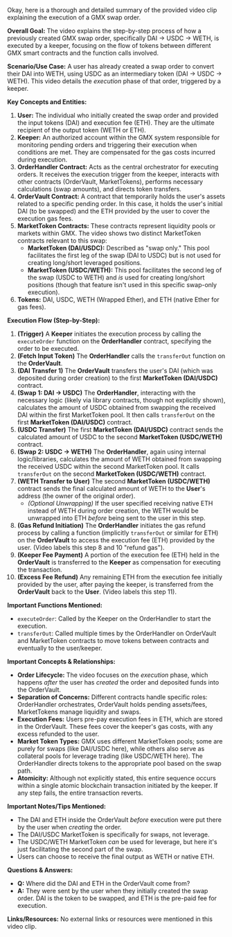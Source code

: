 Okay, here is a thorough and detailed summary of the provided video clip explaining the execution of a GMX swap order.

**Overall Goal:**
The video explains the step-by-step process of how a previously created GMX swap order, specifically DAI -> USDC -> WETH, is executed by a keeper, focusing on the flow of tokens between different GMX smart contracts and the function calls involved.

**Scenario/Use Case:**
A user has already created a swap order to convert their DAI into WETH, using USDC as an intermediary token (DAI -> USDC -> WETH). This video details the *execution* phase of that order, triggered by a keeper.

**Key Concepts and Entities:**

1.  **User:** The individual who initially created the swap order and provided the input tokens (DAI) and execution fee (ETH). They are the ultimate recipient of the output token (WETH or ETH).
2.  **Keeper:** An authorized account within the GMX system responsible for monitoring pending orders and triggering their execution when conditions are met. They are compensated for the gas costs incurred during execution.
3.  **OrderHandler Contract:** Acts as the central orchestrator for executing orders. It receives the execution trigger from the keeper, interacts with other contracts (OrderVault, MarketTokens), performs necessary calculations (swap amounts), and directs token transfers.
4.  **OrderVault Contract:** A contract that temporarily holds the user's assets related to a specific pending order. In this case, it holds the user's initial DAI (to be swapped) and the ETH provided by the user to cover the execution gas fees.
5.  **MarketToken Contracts:** These contracts represent liquidity pools or markets within GMX. The video shows two distinct MarketToken contracts relevant to this swap:
    *   **MarketToken (DAI/USDC):** Described as "swap only." This pool facilitates the first leg of the swap (DAI to USDC) but is not used for creating long/short leveraged positions.
    *   **MarketToken (USDC/WETH):** This pool facilitates the second leg of the swap (USDC to WETH) and *is* used for creating long/short positions (though that feature isn't used in this specific swap-only execution).
6.  **Tokens:** DAI, USDC, WETH (Wrapped Ether), and ETH (native Ether for gas fees).

**Execution Flow (Step-by-Step):**

1.  **(Trigger)** A **Keeper** initiates the execution process by calling the `executeOrder` function on the **OrderHandler** contract, specifying the order to be executed.
2.  **(Fetch Input Token)** The **OrderHandler** calls the `transferOut` function on the **OrderVault**.
3.  **(DAI Transfer 1)** The **OrderVault** transfers the user's DAI (which was deposited during order creation) to the first **MarketToken (DAI/USDC)** contract.
4.  **(Swap 1: DAI -> USDC)** The **OrderHandler**, interacting with the necessary logic (likely via library contracts, though not explicitly shown), calculates the amount of USDC obtained from swapping the received DAI within the first MarketToken pool. It then calls `transferOut` on the first **MarketToken (DAI/USDC)** contract.
5.  **(USDC Transfer)** The first **MarketToken (DAI/USDC)** contract sends the calculated amount of USDC to the second **MarketToken (USDC/WETH)** contract.
6.  **(Swap 2: USDC -> WETH)** The **OrderHandler**, again using internal logic/libraries, calculates the amount of WETH obtained from swapping the received USDC within the second MarketToken pool. It calls `transferOut` on the second **MarketToken (USDC/WETH)** contract.
7.  **(WETH Transfer to User)** The second **MarketToken (USDC/WETH)** contract sends the final calculated amount of WETH to the **User**'s address (the owner of the original order).
    *   *(Optional Unwrapping)* If the user specified receiving native ETH instead of WETH during order creation, the WETH would be unwrapped into ETH *before* being sent to the user in this step.
8.  **(Gas Refund Initiation)** The **OrderHandler** initiates the gas refund process by calling a function (implicitly `transferOut` or similar for ETH) on the **OrderVault** to access the execution fee (ETH) provided by the user. (Video labels this step 8 and 10 "refund gas").
9.  **(Keeper Fee Payment)** A portion of the execution fee (ETH) held in the **OrderVault** is transferred to the **Keeper** as compensation for executing the transaction.
10. **(Excess Fee Refund)** Any remaining ETH from the execution fee initially provided by the user, after paying the keeper, is transferred from the **OrderVault** back to the **User**. (Video labels this step 11).

**Important Functions Mentioned:**

*   `executeOrder`: Called by the Keeper on the OrderHandler to start the execution.
*   `transferOut`: Called multiple times by the OrderHandler on OrderVault and MarketToken contracts to move tokens between contracts and eventually to the user/keeper.

**Important Concepts & Relationships:**

*   **Order Lifecycle:** The video focuses on the *execution* phase, which happens *after* the user has *created* the order and deposited funds into the OrderVault.
*   **Separation of Concerns:** Different contracts handle specific roles: OrderHandler orchestrates, OrderVault holds pending assets/fees, MarketTokens manage liquidity and swaps.
*   **Execution Fees:** Users pre-pay execution fees in ETH, which are stored in the OrderVault. These fees cover the keeper's gas costs, with any excess refunded to the user.
*   **Market Token Types:** GMX uses different MarketToken pools; some are purely for swaps (like DAI/USDC here), while others also serve as collateral pools for leverage trading (like USDC/WETH here). The OrderHandler directs tokens to the appropriate pool based on the swap path.
*   **Atomicity:** Although not explicitly stated, this entire sequence occurs within a single atomic blockchain transaction initiated by the keeper. If any step fails, the entire transaction reverts.

**Important Notes/Tips Mentioned:**

*   The DAI and ETH inside the OrderVault *before* execution were put there by the user when *creating* the order.
*   The DAI/USDC MarketToken is specifically for swaps, not leverage.
*   The USDC/WETH MarketToken *can* be used for leverage, but here it's just facilitating the second part of the swap.
*   Users can choose to receive the final output as WETH or native ETH.

**Questions & Answers:**

*   **Q:** Where did the DAI and ETH in the OrderVault come from?
*   **A:** They were sent by the user when they initially created the swap order. DAI is the token to be swapped, and ETH is the pre-paid fee for execution.

**Links/Resources:**
No external links or resources were mentioned in this video clip.